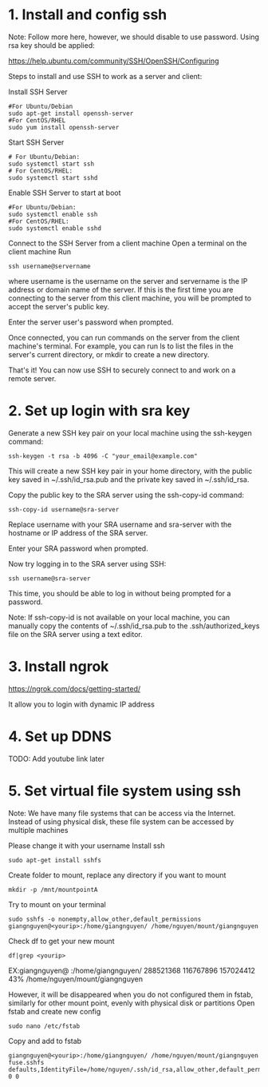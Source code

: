 # 1. Install and config ssh
Note: Follow more here, however, we should disable to use password.
Using rsa key should be applied:

https://help.ubuntu.com/community/SSH/OpenSSH/Configuring

Steps to install and use SSH to work as a server and client:

Install SSH Server
```
#For Ubuntu/Debian
sudo apt-get install openssh-server
#For CentOS/RHEL 
sudo yum install openssh-server
```

Start SSH Server
```
# For Ubuntu/Debian: 
sudo systemctl start ssh
# For CentOS/RHEL: 
sudo systemctl start sshd
```

Enable SSH Server to start at boot
```
#For Ubuntu/Debian: 
sudo systemctl enable ssh
#For CentOS/RHEL: 
sudo systemctl enable sshd
```

Connect to the SSH Server from a client machine
Open a terminal on the client machine
Run 
```
ssh username@servername
```
where username is the username on the server and servername is the IP address or domain name of the server.
If this is the first time you are connecting to the server from this client machine, you will be prompted to accept the server's public key.

Enter the server user's password when prompted.

Once connected, you can run commands on the server from the client machine's terminal. For example, you can run ls to list the files in the server's current directory, or mkdir to create a new directory.

That's it! You can now use SSH to securely connect to and work on a remote server.
# 2. Set up login with sra key
Generate a new SSH key pair on your local machine using the ssh-keygen command:
```
ssh-keygen -t rsa -b 4096 -C "your_email@example.com"
```
This will create a new SSH key pair in your home directory, with the public key saved in ~/.ssh/id_rsa.pub and the private key saved in ~/.ssh/id_rsa.

Copy the public key to the SRA server using the ssh-copy-id command:
```
ssh-copy-id username@sra-server
```
Replace username with your SRA username and sra-server with the hostname or IP address of the SRA server.

Enter your SRA password when prompted.

Now try logging in to the SRA server using SSH:

```
ssh username@sra-server
```

This time, you should be able to log in without being prompted for a password.

Note: If ssh-copy-id is not available on your local machine, you can manually copy the contents of ~/.ssh/id_rsa.pub to the .ssh/authorized_keys file on the SRA server using a text editor.

# 3. Install ngrok
https://ngrok.com/docs/getting-started/

It allow you to login with dynamic IP address
# 4. Set up DDNS
TODO: Add youtube link later
# 5. Set virtual file system using ssh
Note: 
We have many file systems that can be access via the Internet.
Instead of using physical disk, these file system can be accessed by multiple machines

Please change it with your username
Install ssh
```
sudo apt-get install sshfs
```

Create folder to mount, replace any directory if you want to mount
```
mkdir -p /mnt/mountpointA
```

Try to mount on your terminal
```
sudo sshfs -o nonempty,allow_other,default_permissions giangnguyen@<yourip>:/home/giangnguyen/ /home/nguyen/mount/giangnguyen
```

Check df to get your new mount
```
df|grep <yourip>
```
EX:giangnguyen@ <yourip>:/home/giangnguyen/ 288521368 116767896 157024412  43% /home/nguyen/mount/giangnguyen

However, it will be disappeared when you do not configured them in fstab, similarly for other mount point, evenly with physical disk or partitions
Open fstab and create new config
```
sudo nano /etc/fstab
```
Copy and add to fstab
```
giangnguyen@<yourip>:/home/giangnguyen/ /home/nguyen/mount/giangnguyen fuse.sshfs defaults,IdentityFile=/home/nguyen/.ssh/id_rsa,allow_other,default_permissions 0 0
```
